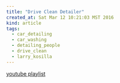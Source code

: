 ```yaml
---
title: "Drive Clean Detailer"
created_at: Sat Mar 12 10:21:03 MST 2016
kind: article
tags:
  - car_detailing
  - car_washing
  - detailing_people
  - drive_clean
  - larry_kosilla
---
```


<a href="https://www.youtube.com/playlist?list=PL96D52AF54166C886" target="_blank">youtube playlist</a>


<!--
html boilerplate
<a href="" target="_blank"></a>
<img src="" width="400px">
<ul>
  <li></li>
</ul>
-->

